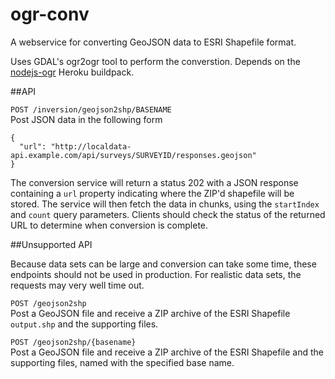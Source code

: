 ogr-conv
========

A webservice for converting GeoJSON data to ESRI Shapefile format.
 
Uses GDAL's ogr2ogr tool to perform the converstion. Depends on the [nodejs-ogr](https://github.com/LocalData/heroku-buildpack-nodejs-ogr) Heroku buildpack.

##API

`POST /inversion/geojson2shp/BASENAME`  
Post JSON data in the following form

```
{
  "url": "http://localdata-api.example.com/api/surveys/SURVEYID/responses.geojson"
}        
```

The conversion service will return a status 202 with a JSON response containing a `url` property indicating where the ZIP'd shapefile will be stored. The service will then fetch the data in chunks, using the `startIndex` and `count` query parameters. Clients should check the status of the returned URL to determine when conversion is complete.

##Unsupported API

Because data sets can be large and conversion can take some time, these endpoints should not be used in production. For realistic data sets, the requests may very well time out.

`POST /geojson2shp`  
Post a GeoJSON file and receive a ZIP archive of the ESRI Shapefile `output.shp` and the supporting files.

`POST /geojson2shp/{basename}`  
Post a GeoJSON file and receive a ZIP archive of the ESRI Shapefile and the supporting files, named with the specified base name.
